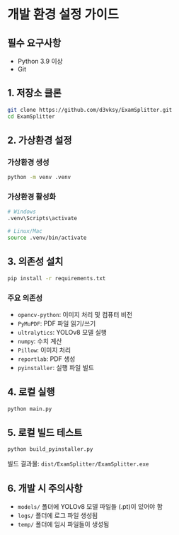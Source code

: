 # 개발 환경 설정 가이드

## 필수 요구사항

- Python 3.9 이상
- Git

## 1. 저장소 클론

```bash
git clone https://github.com/d3vksy/ExamSplitter.git
cd ExamSplitter
```

## 2. 가상환경 설정

### 가상환경 생성
```bash
python -m venv .venv
```

### 가상환경 활성화
```bash
# Windows
.venv\Scripts\activate

# Linux/Mac
source .venv/bin/activate
```

## 3. 의존성 설치

```bash
pip install -r requirements.txt
```

### 주요 의존성
- `opencv-python`: 이미지 처리 및 컴퓨터 비전
- `PyMuPDF`: PDF 파일 읽기/쓰기
- `ultralytics`: YOLOv8 모델 실행
- `numpy`: 수치 계산
- `Pillow`: 이미지 처리
- `reportlab`: PDF 생성
- `pyinstaller`: 실행 파일 빌드



## 4. 로컬 실행

```bash
python main.py
```

## 5. 로컬 빌드 테스트

```bash
python build_pyinstaller.py
```

빌드 결과물: `dist/ExamSplitter/ExamSplitter.exe`

## 6. 개발 시 주의사항

- `models/` 폴더에 YOLOv8 모델 파일들 (.pt)이 있어야 함
- `logs/` 폴더에 로그 파일 생성됨
- `temp/` 폴더에 임시 파일들이 생성됨
